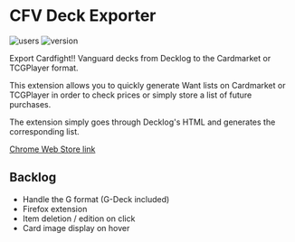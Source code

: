 # CFV Deck Exporter

![users](https://img.shields.io/chrome-web-store/users/dcclinglnjcbdggbamlneoclnaligkea)
![version](https://img.shields.io/chrome-web-store/v/dcclinglnjcbdggbamlneoclnaligkea)

Export Cardfight!! Vanguard decks from Decklog to the Cardmarket or TCGPlayer format.

This extension allows you to quickly generate Want lists on Cardmarket or TCGPlayer in order to check prices or simply store a list of future purchases.

The extension simply goes through Decklog's HTML and generates the corresponding list.

[Chrome Web Store link](https://chrome.google.com/webstore/detail/cfv-deck-exporter/dcclinglnjcbdggbamlneoclnaligkea?hl=en-GB&authuser=2)

## Backlog

- Handle the G format (G-Deck included)
- Firefox extension
- Item deletion / edition on click
- Card image display on hover
